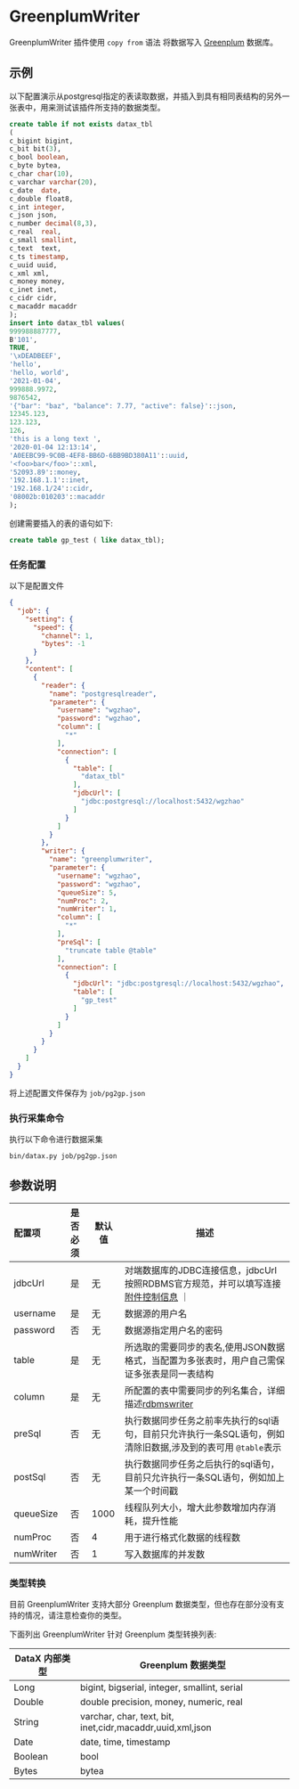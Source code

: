 # GreenplumWriter

GreenplumWriter 插件使用 `copy from` 语法 将数据写入 [Greenplum](https://greenplum.org) 数据库。

## 示例

以下配置演示从postgresql指定的表读取数据，并插入到具有相同表结构的另外一张表中，用来测试该插件所支持的数据类型。

```sql
create table if not exists datax_tbl
(
c_bigint bigint,
c_bit bit(3),
c_bool boolean,
c_byte bytea,
c_char char(10),
c_varchar varchar(20),
c_date  date,
c_double float8,
c_int integer,
c_json json,
c_number decimal(8,3),
c_real  real,
c_small smallint,
c_text  text,
c_ts timestamp,
c_uuid uuid,
c_xml xml,
c_money money,
c_inet inet,
c_cidr cidr,
c_macaddr macaddr
);
insert into datax_tbl values(
999988887777,
B'101',
TRUE,
'\xDEADBEEF',
'hello',
'hello, world',
'2021-01-04',
999888.9972,
9876542,
'{"bar": "baz", "balance": 7.77, "active": false}'::json,
12345.123,
123.123,
126,
'this is a long text ',
'2020-01-04 12:13:14',
'A0EEBC99-9C0B-4EF8-BB6D-6BB9BD380A11'::uuid,
'<foo>bar</foo>'::xml,
'52093.89'::money,
'192.168.1.1'::inet,
'192.168.1/24'::cidr,
'08002b:010203'::macaddr
);
```

创建需要插入的表的语句如下:

```sql
create table gp_test ( like datax_tbl);
```

### 任务配置

以下是配置文件

```json
{
  "job": {
    "setting": {
      "speed": {
        "channel": 1,
        "bytes": -1
      }
    },
    "content": [
      {
        "reader": {
          "name": "postgresqlreader",
          "parameter": {
            "username": "wgzhao",
            "password": "wgzhao",
            "column": [
              "*"
            ],
            "connection": [
              {
                "table": [
                  "datax_tbl"
                ],
                "jdbcUrl": [
                  "jdbc:postgresql://localhost:5432/wgzhao"
                ]
              }
            ]
          }
        },
        "writer": {
          "name": "greenplumwriter",
          "parameter": {
            "username": "wgzhao",
            "password": "wgzhao",
            "queueSize": 5,
            "numProc": 2,
            "numWriter": 1,
            "column": [
              "*"
            ],
            "preSql": [
              "truncate table @table"
            ],
            "connection": [
              {
                "jdbcUrl": "jdbc:postgresql://localhost:5432/wgzhao",
                "table": [
                  "gp_test"
                ]
              }
            ]
          }
        }
      }
    ]
  }
}
```

将上述配置文件保存为  `job/pg2gp.json`

### 执行采集命令

执行以下命令进行数据采集

```shell
bin/datax.py job/pg2gp.json
```

## 参数说明

| 配置项          | 是否必须 | 默认值 |         描述   |
| :-------------- | :------: | ------ |------------- |
| jdbcUrl         |    是    | 无     | 对端数据库的JDBC连接信息，jdbcUrl按照RDBMS官方规范，并可以填写连接[附件控制信息](http://jdbc.postgresql.org/documentation/93/connect.html)  ｜
| username        |    是    | 无     | 数据源的用户名 |
| password        |    否    | 无     | 数据源指定用户名的密码 |
| table           |    是    | 无     | 所选取的需要同步的表名,使用JSON数据格式，当配置为多张表时，用户自己需保证多张表是同一表结构 |
| column          |    是    | 无     |  所配置的表中需要同步的列名集合，详细描述[rdbmswriter](rdbmswriter.md) |
| preSql         |    否    | 无     | 执行数据同步任务之前率先执行的sql语句，目前只允许执行一条SQL语句，例如清除旧数据,涉及到的表可用 `@table`表示 |
| postSql        |   否      | 无    | 执行数据同步任务之后执行的sql语句，目前只允许执行一条SQL语句，例如加上某一个时间戳|
| queueSize      | 否       | 1000   | 线程队列大小，增大此参数增加内存消耗，提升性能 |
| numProc        | 否       | 4     | 用于进行格式化数据的线程数 |
| numWriter      | 否       | 1     | 写入数据库的并发数 | 

### 类型转换

目前 GreenplumWriter 支持大部分 Greenplum 数据类型，但也存在部分没有支持的情况，请注意检查你的类型。

下面列出 GreenplumWriter 针对 Greenplum 类型转换列表:

| DataX 内部类型| Greenplum 数据类型    |
| -------- | -----  |
| Long     |bigint, bigserial, integer, smallint, serial |
| Double   |double precision, money, numeric, real |
| String   |varchar, char, text, bit, inet,cidr,macaddr,uuid,xml,json|
| Date     |date, time, timestamp |
| Boolean  |bool|
| Bytes    |bytea|


